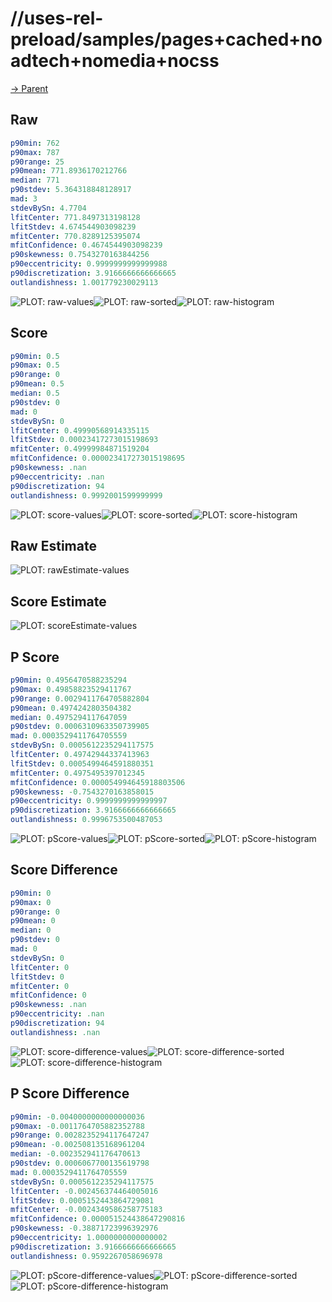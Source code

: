 
# //uses-rel-preload/samples/pages+cached+noadtech+nomedia+nocss

[→ Parent](../..)


## Raw


```yaml
p90min: 762
p90max: 787
p90range: 25
p90mean: 771.8936170212766
median: 771
p90stdev: 5.364318848128917
mad: 3
stdevBySn: 4.7704
lfitCenter: 771.8497313198128
lfitStdev: 4.674544903098239
mfitCenter: 770.8289125395074
mfitConfidence: 0.4674544903098239
p90skewness: 0.7543270163844256
p90eccentricity: 0.9999999999999988
p90discretization: 3.9166666666666665
outlandishness: 1.001779230029113

```

![PLOT: raw-values](./raw/values.svg)![PLOT: raw-sorted](./raw/sorted.svg)![PLOT: raw-histogram](./raw/histogram.svg)
## Score


```yaml
p90min: 0.5
p90max: 0.5
p90range: 0
p90mean: 0.5
median: 0.5
p90stdev: 0
mad: 0
stdevBySn: 0
lfitCenter: 0.49990568914335115
lfitStdev: 0.00023417273015198693
mfitCenter: 0.49999984871519204
mfitConfidence: 0.000023417273015198695
p90skewness: .nan
p90eccentricity: .nan
p90discretization: 94
outlandishness: 0.9992001599999999

```

![PLOT: score-values](./score/values.svg)![PLOT: score-sorted](./score/sorted.svg)![PLOT: score-histogram](./score/histogram.svg)
## Raw Estimate

![PLOT: rawEstimate-values](./rawEstimate/values.svg)
## Score Estimate

![PLOT: scoreEstimate-values](./scoreEstimate/values.svg)
## P Score


```yaml
p90min: 0.4956470588235294
p90max: 0.49858823529411767
p90range: 0.0029411764705882804
p90mean: 0.4974242803504382
median: 0.4975294117647059
p90stdev: 0.0006310963350739905
mad: 0.0003529411764705559
stdevBySn: 0.0005612235294117575
lfitCenter: 0.49742944337413963
lfitStdev: 0.0005499464591880351
mfitCenter: 0.4975495397012345
mfitConfidence: 0.000054994645918803506
p90skewness: -0.7543270163858015
p90eccentricity: 0.9999999999999997
p90discretization: 3.9166666666666665
outlandishness: 0.9996753500487053

```

![PLOT: pScore-values](./pScore/values.svg)![PLOT: pScore-sorted](./pScore/sorted.svg)![PLOT: pScore-histogram](./pScore/histogram.svg)
## Score Difference


```yaml
p90min: 0
p90max: 0
p90range: 0
p90mean: 0
median: 0
p90stdev: 0
mad: 0
stdevBySn: 0
lfitCenter: 0
lfitStdev: 0
mfitCenter: 0
mfitConfidence: 0
p90skewness: .nan
p90eccentricity: .nan
p90discretization: 94
outlandishness: .nan

```

![PLOT: score-difference-values](./score-difference/values.svg)![PLOT: score-difference-sorted](./score-difference/sorted.svg)![PLOT: score-difference-histogram](./score-difference/histogram.svg)
## P Score Difference


```yaml
p90min: -0.0040000000000000036
p90max: -0.0011764705882352788
p90range: 0.0028235294117647247
p90mean: -0.002508135168961204
median: -0.002352941176470613
p90stdev: 0.0006067700135619798
mad: 0.0003529411764705559
stdevBySn: 0.0005612235294117575
lfitCenter: -0.002456374464005016
lfitStdev: 0.0005152443864729081
mfitCenter: -0.0024349586258775183
mfitConfidence: 0.000051524438647290816
p90skewness: -0.38871723996392976
p90eccentricity: 1.0000000000000002
p90discretization: 3.9166666666666665
outlandishness: 0.9592267058696978

```

![PLOT: pScore-difference-values](./pScore-difference/values.svg)![PLOT: pScore-difference-sorted](./pScore-difference/sorted.svg)![PLOT: pScore-difference-histogram](./pScore-difference/histogram.svg)